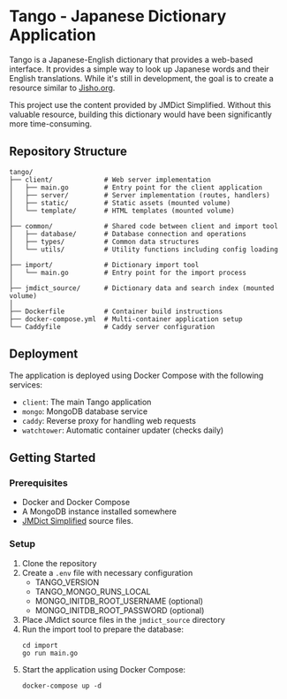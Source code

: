 # Tango - Japanese Dictionary Application

Tango is a Japanese-English dictionary that provides a web-based interface. It provides a simple way to look up Japanese words and their English translations. While it's still in development, the goal is to create a resource similar to [Jisho.org](https://jisho.org).

This project use the content provided by JMDict Simplified. Without this valuable resource, building this dictionary would have been significantly more time-consuming.

## Repository Structure

```
tango/
├── client/             # Web server implementation
│   ├── main.go         # Entry point for the client application
│   ├── server/         # Server implementation (routes, handlers)
│   ├── static/         # Static assets (mounted volume)
│   └── template/       # HTML templates (mounted volume)
│
├── common/             # Shared code between client and import tool
│   ├── database/       # Database connection and operations
│   ├── types/          # Common data structures
│   └── utils/          # Utility functions including config loading
│
├── import/             # Dictionary import tool
│   └── main.go         # Entry point for the import process
│
├── jmdict_source/      # Dictionary data and search index (mounted volume)
│
├── Dockerfile          # Container build instructions
├── docker-compose.yml  # Multi-container application setup
└── Caddyfile           # Caddy server configuration
```

## Deployment

The application is deployed using Docker Compose with the following services:

- `client`: The main Tango application
- `mongo`: MongoDB database service
- `caddy`: Reverse proxy for handling web requests
- `watchtower`: Automatic container updater (checks daily)

## Getting Started

### Prerequisites

- Docker and Docker Compose
- A MongoDB instance installed somewhere
- [JMDict Simplified](https://github.com/scriptin/jmdict-simplified) source files.

### Setup

1. Clone the repository
2. Create a `.env` file with necessary configuration
	- TANGO_VERSION
	- TANGO_MONGO_RUNS_LOCAL
	- MONGO_INITDB_ROOT_USERNAME (optional)
	- MONGO_INITDB_ROOT_PASSWORD (optional)
3. Place JMdict source files in the `jmdict_source` directory
4. Run the import tool to prepare the database:
   ```
   cd import
   go run main.go
   ```
5. Start the application using Docker Compose:
   ```
   docker-compose up -d
   ```